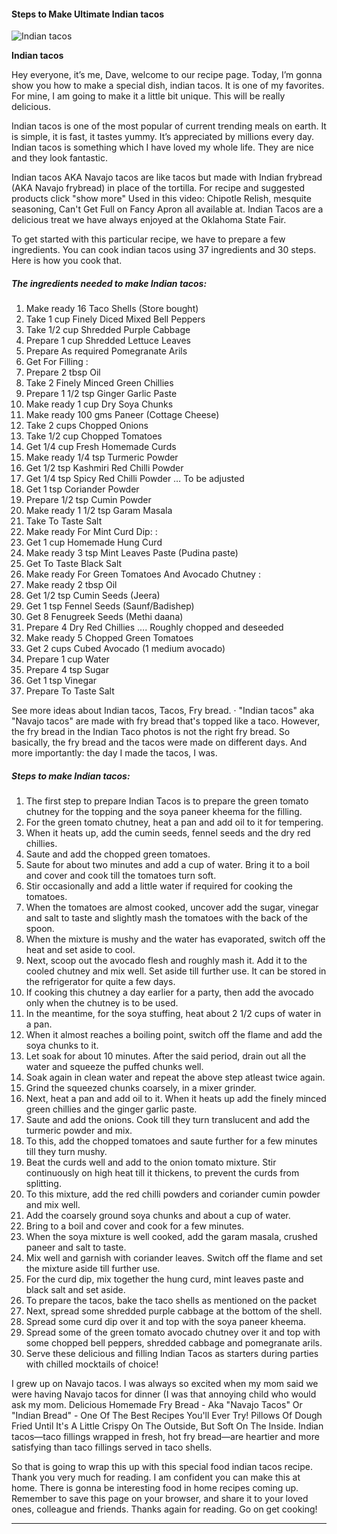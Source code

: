             

#### Steps to Make Ultimate Indian tacos

![Indian tacos](https://img-global.cpcdn.com/recipes/a6ebaae4a9303094/751x532cq70/indian-tacos-recipe-main-photo.jpg)

**Indian tacos**

Hey everyone, it’s me, Dave, welcome to our recipe page. Today, I’m gonna show you how to make a special dish, indian tacos. It is one of my favorites. For mine, I am going to make it a little bit unique. This will be really delicious.

Indian tacos is one of the most popular of current trending meals on earth. It is simple, it is fast, it tastes yummy. It’s appreciated by millions every day. Indian tacos is something which I have loved my whole life. They are nice and they look fantastic.

Indian tacos AKA Navajo tacos are like tacos but made with Indian frybread (AKA Navajo frybread) in place of the tortilla. For recipe and suggested products click "show more" Used in this video: Chipotle Relish, mesquite seasoning, Can't Get Full on Fancy Apron all available at. Indian Tacos are a delicious treat we have always enjoyed at the Oklahoma State Fair.

To get started with this particular recipe, we have to prepare a few ingredients. You can cook indian tacos using 37 ingredients and 30 steps. Here is how you cook that.

##### The ingredients needed to make Indian tacos:

1.  Make ready 16 Taco Shells (Store bought)
2.  Take 1 cup Finely Diced Mixed Bell Peppers
3.  Take 1/2 cup Shredded Purple Cabbage
4.  Prepare 1 cup Shredded Lettuce Leaves
5.  Prepare As required Pomegranate Arils
6.  Get For Filling :
7.  Prepare 2 tbsp Oil
8.  Take 2 Finely Minced Green Chillies
9.  Prepare 1 1/2 tsp Ginger Garlic Paste
10.  Make ready 1 cup Dry Soya Chunks
11.  Make ready 100 gms Paneer (Cottage Cheese)
12.  Take 2 cups Chopped Onions
13.  Take 1/2 cup Chopped Tomatoes
14.  Get 1/4 cup Fresh Homemade Curds
15.  Make ready 1/4 tsp Turmeric Powder
16.  Get 1/2 tsp Kashmiri Red Chilli Powder
17.  Get 1/4 tsp Spicy Red Chilli Powder … To be adjusted
18.  Get 1 tsp Coriander Powder
19.  Prepare 1/2 tsp Cumin Powder
20.  Make ready 1 1/2 tsp Garam Masala
21.  Take To Taste Salt
22.  Make ready For Mint Curd Dip: :
23.  Get 1 cup Homemade Hung Curd
24.  Make ready 3 tsp Mint Leaves Paste (Pudina paste)
25.  Get To Taste Black Salt
26.  Make ready For Green Tomatoes And Avocado Chutney :
27.  Make ready 2 tbsp Oil
28.  Get 1/2 tsp Cumin Seeds (Jeera)
29.  Get 1 tsp Fennel Seeds (Saunf/Badishep)
30.  Get 8 Fenugreek Seeds (Methi daana)
31.  Prepare 4 Dry Red Chillies …. Roughly chopped and deseeded
32.  Make ready 5 Chopped Green Tomatoes
33.  Get 2 cups Cubed Avocado (1 medium avocado)
34.  Prepare 1 cup Water
35.  Prepare 4 tsp Sugar
36.  Get 1 tsp Vinegar
37.  Prepare To Taste Salt

See more ideas about Indian tacos, Tacos, Fry bread. · "Indian tacos" aka "Navajo tacos" are made with fry bread that's topped like a taco. However, the fry bread in the Indian Taco photos is not the right fry bread. So basically, the fry bread and the tacos were made on different days. And more importantly: the day I made the tacos, I was.

##### Steps to make Indian tacos:

1.  The first step to prepare Indian Tacos is to prepare the green tomato chutney for the topping and the soya paneer kheema for the filling.
2.  For the green tomato chutney, heat a pan and add oil to it for tempering.
3.  When it heats up, add the cumin seeds, fennel seeds and the dry red chillies.
4.  Saute and add the chopped green tomatoes.
5.  Saute for about two minutes and add a cup of water. Bring it to a boil and cover and cook till the tomatoes turn soft.
6.  Stir occasionally and add a little water if required for cooking the tomatoes.
7.  When the tomatoes are almost cooked, uncover add the sugar, vinegar and salt to taste and slightly mash the tomatoes with the back of the spoon.
8.  When the mixture is mushy and the water has evaporated, switch off the heat and set aside to cool.
9.  Next, scoop out the avocado flesh and roughly mash it. Add it to the cooled chutney and mix well. Set aside till further use. It can be stored in the refrigerator for quite a few days.
10.  If cooking this chutney a day earlier for a party, then add the avocado only when the chutney is to be used.
11.  In the meantime, for the soya stuffing, heat about 2 1/2 cups of water in a pan.
12.  When it almost reaches a boiling point, switch off the flame and add the soya chunks to it.
13.  Let soak for about 10 minutes. After the said period, drain out all the water and squeeze the puffed chunks well.
14.  Soak again in clean water and repeat the above step atleast twice again.
15.  Grind the squeezed chunks coarsely, in a mixer grinder.
16.  Next, heat a pan and add oil to it. When it heats up add the finely minced green chillies and the ginger garlic paste.
17.  Saute and add the onions. Cook till they turn translucent and add the turmeric powder and mix.
18.  To this, add the chopped tomatoes and saute further for a few minutes till they turn mushy.
19.  Beat the curds well and add to the onion tomato mixture. Stir continuously on high heat till it thickens, to prevent the curds from splitting.
20.  To this mixture, add the red chilli powders and coriander cumin powder and mix well.
21.  Add the coarsely ground soya chunks and about a cup of water.
22.  Bring to a boil and cover and cook for a few minutes.
23.  When the soya mixture is well cooked, add the garam masala, crushed paneer and salt to taste.
24.  Mix well and garnish with coriander leaves. Switch off the flame and set the mixture aside till further use.
25.  For the curd dip, mix together the hung curd, mint leaves paste and black salt and set aside.
26.  To prepare the tacos, bake the taco shells as mentioned on the packet
27.  Next, spread some shredded purple cabbage at the bottom of the shell.
28.  Spread some curd dip over it and top with the soya paneer kheema.
29.  Spread some of the green tomato avocado chutney over it and top with some chopped bell peppers, shredded cabbage and pomegranate arils.
30.  Serve these delicious and filling Indian Tacos as starters during parties with chilled mocktails of choice!

I grew up on Navajo tacos. I was always so excited when my mom said we were having Navajo tacos for dinner (I was that annoying child who would ask my mom. Delicious Homemade Fry Bread - Aka "Navajo Tacos" Or "Indian Bread" - One Of The Best Recipes You'll Ever Try! Pillows Of Dough Fried Until It's A Little Crispy On The Outside, But Soft On The Inside. Indian tacos—taco fillings wrapped in fresh, hot fry bread—are heartier and more satisfying than taco fillings served in taco shells.

So that is going to wrap this up with this special food indian tacos recipe. Thank you very much for reading. I am confident you can make this at home. There is gonna be interesting food in home recipes coming up. Remember to save this page on your browser, and share it to your loved ones, colleague and friends. Thanks again for reading. Go on get cooking!

* * *